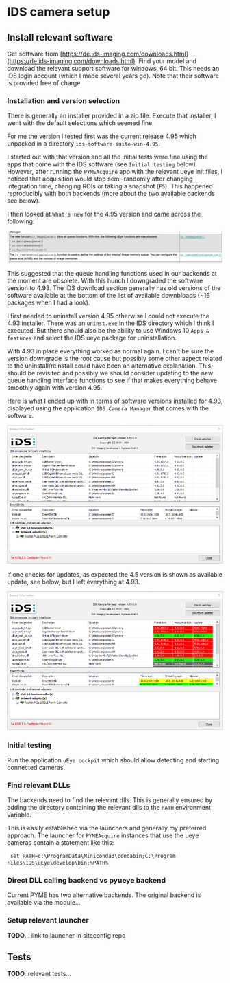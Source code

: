 # IDS camera setup

## Install relevant software

Get software from [https://de.ids-imaging.com/downloads.html](https://de.ids-imaging.com/downloads.html). Find your model and download the relevant support software for windows, 64 bit. This needs an IDS login account (which I made several years go). Note that their software is provided free of charge.

### Installation and version selection

There is generally an installer provided in a zip file. Execute that installer, I went with the default selections which seemed fine.

For me the version I tested first was the current release 4.95 which unpacked in a directory `ids-software-suite-win-4.95`.

I started out with that version and all the initial tests were fine using the apps that come with the IDS software (see `Initial testing` below). However, after running the `PYMEAcquire` app with the relevant ueye init files, I noticed that acquisition would stop semi-randomly after changing integration time, changing ROIs or taking a snapshot (`F5`). This happened reproducibly with both backends (more about the two available backends see below).

I then looked at `What's new` for the 4.95 version and came across the following:

![IDS version 4.95 What is new](images/IDS-4.95-whats-new.png)

This suggested that the queue handling functions used in our backends at the moment are obsolete. With this hunch I downgraded the software version to 4.93. The IDS download section generally has old versions of the software available at the bottom of the list of available downbloads (~16 packages when I had a look).

I first needed to uninstall version 4.95 otherwise I could not execute the 4.93 installer. There was an `uninst.exe` in the IDS directory which I think I executed. But there should also be the ability to use Windows 10 `Apps & features` and select the IDS ueye package for uninstallation.

With 4.93 in place everything worked as normal again. I can't be sure the version downgrade is the root cause but possibly some other aspect related to the uninstall/reinstall could have been an alternative explanation. This should be revisited and possibly we should consider updating to the new queue handling interface functions to see if that makes everything behave smoothly again with version 4.95.

Here is what I ended up with in terms of software versions installed for 4.93, displayed using the application `IDS Camera Manager` that comes with the software.

![IDS software version](images/IDS-software-version.png)

If one checks for updates, as expected the 4.5 version is shown as available update, see below, but I left everything at 4.93.

![IDS available updates](images/IDS-software-available-updates.png)

### Initial testing

Run the application `uEye cockpit` which should allow detecting and starting connected cameras.

### Find relevant DLLs

The backends need to find the relevant dlls. This is generally ensured by adding the directory containing the relevant dlls to the `PATH` environment variable.

This is easily established via the launchers and generally my preferred approach. The launcher for `PYMEAcquire` instances that use the ueye cameras contain a statement like this:

     set PATH=c:\ProgramData\Miniconda3\condabin;C:\Program Files\IDS\uEye\develop\bin;%PATH%

### Direct DLL calling backend vs pyueye backend

Current PYME has two alternative backends. The original backend is available via the module...

### Setup relevant launcher

**TODO**... link to launcher in siteconfig repo

## Tests

**TODO**: relevant tests...


